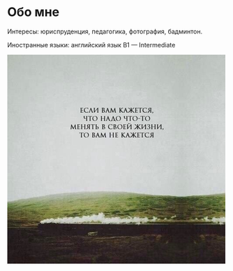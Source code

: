 # Обо мне
Интересы: юриспруденция, педагогика, фотография, бадминтон.

Иностранные языки: английский язык B1 — Intermediate

![цитата](https://github.com/ivmari/about-me/blob/main/image.jpg?raw=true)

